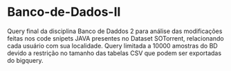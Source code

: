 # Banco-de-Dados-II
Query final da disciplina Banco de Daddos 2 para análise das modificações feitas nos code snipets JAVA presentes no Dataset SOTorrent, relacionando cada usuário com sua localidade. Query limitada a 10000 amostras do BD devido a restrição no tamanho das tabelas CSV que podem ser exportadas do bigquery.
